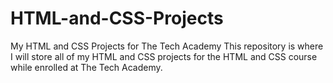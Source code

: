 # HTML-and-CSS-Projects
My HTML and CSS Projects for The Tech Academy
This repository is where I will store all of my HTML and CSS projects for the HTML and CSS course while enrolled at The Tech Academy.
